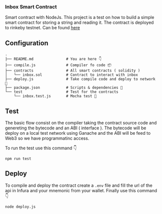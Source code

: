 ### Inbox Smart Contract

Smart contract with NodeJs. This project is a test on how to build a simple smart contract for storing a string and reading it. The contract is deployed to rinkeby testnet. Can be found [here](https://rinkeby.etherscan.io/address/0xe6eF96f0318b38Ef6a2Ce212EAD0ef4266931427)

## Configuration

    .
    ├── README.md               # You are here 👇
    ├── compile.js              # Compiler fo code 📦
    ├── contracts               # All smart contracts ( solidity )
    │   └── inbox.sol           # Contract to interact with inbox
    ├── deploy.js               # Take compile code and deploy to network 🚀
    ├── package.json            # Scripts & dependencies 📜
    └── test                    # Test for the contracts
        └── inbox.test.js       # Mocha test 🧪

## Test

The basic flow consist on the compiler taking the contract source code and genereting the bytecode and an ABI ( interface ). The bytecode will be deploy on a local test network using Ganache and the ABI will be feed to Web3 so we have programmatinc access.

To run the test use this command 👇

`npm run test`

## Deploy

To compile and deploy the contract create a `.env` file and fill the url of the api in Infura and your mnemonic from your wallet. Finally use this command 👇

`node deploy.js`

